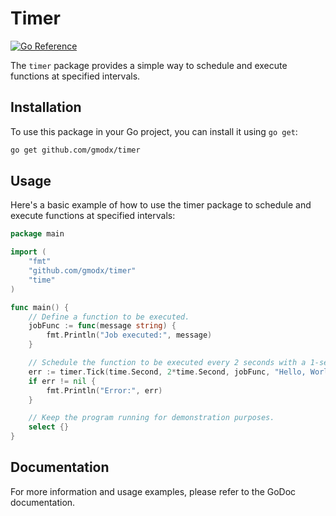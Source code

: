 # Timer

[![Go Reference](https://pkg.go.dev/badge/github.com/gmodx/timer.svg)](https://pkg.go.dev/github.com/gmodx/timer)

The `timer` package provides a simple way to schedule and execute functions at specified intervals.

## Installation

To use this package in your Go project, you can install it using `go get`:

```sh
go get github.com/gmodx/timer
```

## Usage
Here's a basic example of how to use the timer package to schedule and execute functions at specified intervals:

``` go
package main

import (
	"fmt"
	"github.com/gmodx/timer"
	"time"
)

func main() {
	// Define a function to be executed.
	jobFunc := func(message string) {
		fmt.Println("Job executed:", message)
	}

	// Schedule the function to be executed every 2 seconds with a 1-second delay.
	err := timer.Tick(time.Second, 2*time.Second, jobFunc, "Hello, World!")
	if err != nil {
		fmt.Println("Error:", err)
	}

	// Keep the program running for demonstration purposes.
	select {}
}
```

## Documentation
For more information and usage examples, please refer to the GoDoc documentation.

